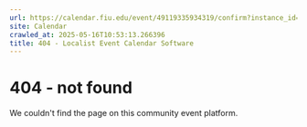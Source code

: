```yaml
---
url: https://calendar.fiu.edu/event/49119335934319/confirm?instance_id=49119335935344&return=https%3A%2F%2Fcalendar.fiu.edu%2Fmarc
site: Calendar
crawled_at: 2025-05-16T10:53:13.266396
title: 404 - Localist Event Calendar Software
---
```


# 404 - not found
We couldn't find the page on this community event platform.
